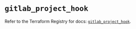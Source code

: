 # `gitlab_project_hook`

Refer to the Terraform Registry for docs: [`gitlab_project_hook`](https://registry.terraform.io/providers/gitlabhq/gitlab/17.2.0/docs/resources/project_hook).
